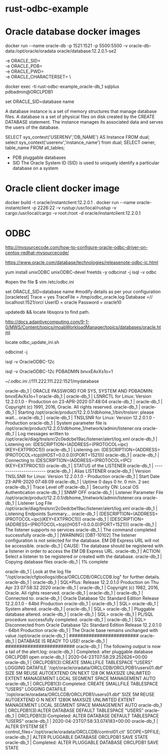 # rust-odbc-example

# Oracle database docker images
docker run --name oracle-db -p 1521:1521 -p 5500:5500 -v oracle-db-data:/opt/oracle/oradata  oracle/database:12.2.0.1-se2

-e ORACLE_SID=<your SID> \
-e ORACLE_PDB=<your PDB name> \
-e ORACLE_PWD=<your database passwords> \
-e ORACLE_CHARACTERSET=<your character set> \

docker exec -ti rust-odbc-example_oracle-db_1 sqlplus pdbadmin@ORCLPDB1

set ORACLE_SID=database name

A database instance is a set of memory structures that manage database files.
A database is a set of physical files on disk created by the CREATE DATABASE statement. The instance manages its associated data and serves the users of the database.

SELECT sys_context('USERENV','DB_NAME') AS Instance FROM dual;
select sys_context('userenv','instance_name') from dual;
SELECT owner, table_name FROM all_tables;


* PDB pluggable databases
* SID The Oracle System ID (SID) is used to uniquely identify a particular database on a system

# Oracle client docker image
docker build -t oracle/instantclient:12.2.0.1 .
docker run --name oracle-instantclient -p 2226:22 -v rustup:/usr/local/rustup -v cargo:/usr/local/cargo -v root:/root -d oracle/instantclient:12.2.0.1

# ODBC
http://mvsourcecode.com/how-to-configure-oracle-odbc-driver-on-centos-redhat-mvsourcecode/


https://www.oracle.com/database/technologies/releasenote-odbc-ic.html



yum install unixODBC unixODBC-devel freetds -y
odbcinst -j
isql -v odbc

#open the file
$ vim /etc/odbc.ini

set ORACLE_SID=database name
#modify details as per your configuration
[oracletest]
Trace = yes
TraceFile = /tmp/odbc_oracle.log
Database =// localhost:1521/orcl
UserID = oracle
Password = oracle10


updatedb && locate libsqora to find path.

http://docs.adaptivecomputing.com/9-1-0/MWS/Content/topics/moabWorkloadManager/topics/databases/oracle.html

locate odbc_update_ini.sh

odbcinst -j

isql -v OracleODBC-12c


isql -v OracleODBC-12c PDBADMIN bnvxEAvXs1o=1


~/.odbc.ini
//111.222.111.222:1521/mydatabase


oracle-db_1      | ORACLE PASSWORD FOR SYS, SYSTEM AND PDBADMIN: bnvxEAvXs1o=1
oracle-db_1      |
oracle-db_1      | LSNRCTL for Linux: Version 12.2.0.1.0 - Production on 23-APR-2020 07:48:04
oracle-db_1      |
oracle-db_1      | Copyright (c) 1991, 2016, Oracle.  All rights reserved.
oracle-db_1      |
oracle-db_1      | Starting /opt/oracle/product/12.2.0.1/dbhome_1/bin/tnslsnr: please wait...
oracle-db_1      |
oracle-db_1      | TNSLSNR for Linux: Version 12.2.0.1.0 - Production
oracle-db_1      | System parameter file is /opt/oracle/product/12.2.0.1/dbhome_1/network/admin/listener.ora
oracle-db_1      | Log messages written to /opt/oracle/diag/tnslsnr/2c0edcbe19ac/listener/alert/log.xml
oracle-db_1      | Listening on: (DESCRIPTION=(ADDRESS=(PROTOCOL=ipc)(KEY=EXTPROC1)))
oracle-db_1      | Listening on: (DESCRIPTION=(ADDRESS=(PROTOCOL=tcp)(HOST=0.0.0.0)(PORT=1521)))
oracle-db_1      |
oracle-db_1      | Connecting to (DESCRIPTION=(ADDRESS=(PROTOCOL=IPC)(KEY=EXTPROC1)))
oracle-db_1      | STATUS of the LISTENER
oracle-db_1      | ------------------------
oracle-db_1      | Alias                     LISTENER
oracle-db_1      | Version                   TNSLSNR for Linux: Version 12.2.0.1.0 - Production
oracle-db_1      | Start Date                23-APR-2020 07:48:09
oracle-db_1      | Uptime                    0 days 0 hr. 0 min. 2 sec
oracle-db_1      | Trace Level               off
oracle-db_1      | Security                  ON: Local OS Authentication
oracle-db_1      | SNMP                      OFF
oracle-db_1      | Listener Parameter File   /opt/oracle/product/12.2.0.1/dbhome_1/network/admin/listener.ora
oracle-db_1      | Listener Log File         /opt/oracle/diag/tnslsnr/2c0edcbe19ac/listener/alert/log.xml
oracle-db_1      | Listening Endpoints Summary...
oracle-db_1      |   (DESCRIPTION=(ADDRESS=(PROTOCOL=ipc)(KEY=EXTPROC1)))
oracle-db_1      |   (DESCRIPTION=(ADDRESS=(PROTOCOL=tcp)(HOST=0.0.0.0)(PORT=1521)))
oracle-db_1      | The listener supports no services
oracle-db_1      | The command completed successfully
oracle-db_1      | [WARNING] [DBT-10102] The listener configuration is not selected for the database. EM DB Express URL will not be accessible.
oracle-db_1      |    CAUSE: The database should be registered with a listener in order to access the EM DB Express URL.
oracle-db_1      |    ACTION: Select a listener to be registered or created with the database.
oracle-db_1      | Copying database files
oracle-db_1      | 1% complete

oracle-db_1      | Look at the log file "/opt/oracle/cfgtoollogs/dbca/ORCLCDB/ORCLCDB.log" for further details.
oracle-db_1      |
oracle-db_1      | SQL*Plus: Release 12.2.0.1.0 Production on Thu Apr 23 07:58:32 2020
oracle-db_1      |
oracle-db_1      | Copyright (c) 1982, 2016, Oracle.  All rights reserved.
oracle-db_1      |
oracle-db_1      |
oracle-db_1      | Connected to:
oracle-db_1      | Oracle Database 12c Standard Edition Release 12.2.0.1.0 - 64bit Production
oracle-db_1      |
oracle-db_1      | SQL>
oracle-db_1      | System altered.
oracle-db_1      |
oracle-db_1      | SQL>
oracle-db_1      | Pluggable database altered.
oracle-db_1      |
oracle-db_1      | SQL>
oracle-db_1      | PL/SQL procedure successfully completed.
oracle-db_1      |
oracle-db_1      | SQL> Disconnected from Oracle Database 12c Standard Edition Release 12.2.0.1.0 - 64bit Production
oracle-db_1      | The Oracle base remains unchanged with value /opt/oracle
oracle-db_1      | #########################
oracle-db_1      | DATABASE IS READY TO USE!
oracle-db_1      | #########################
oracle-db_1      | The following output is now a tail of the alert.log:
oracle-db_1      | Completed: alter pluggable database ORCLPDB1 open
oracle-db_1      | 2020-04-23T07:58:29.252626+00:00
oracle-db_1      | ORCLPDB1(3):CREATE SMALLFILE TABLESPACE "USERS" LOGGING  DATAFILE  '/opt/oracle/oradata/ORCLCDB/ORCLPDB1/users01.dbf' SIZE 5M REUSE AUTOEXTEND ON NEXT  128
0K MAXSIZE UNLIMITED  EXTENT MANAGEMENT LOCAL  SEGMENT SPACE MANAGEMENT  AUTO
oracle-db_1      | ORCLPDB1(3):Completed: CREATE SMALLFILE TABLESPACE "USERS" LOGGING  DATAFILE  '/opt/oracle/oradata/ORCLCDB/ORCLPDB1/users01.dbf' SIZE 5M REUSE AUTOEXTEND O
N NEXT  1280K MAXSIZE UNLIMITED  EXTENT MANAGEMENT LOCAL  SEGMENT SPACE MANAGEMENT  AUTO
oracle-db_1      | ORCLPDB1(3):ALTER DATABASE DEFAULT TABLESPACE "USERS"
oracle-db_1      | ORCLPDB1(3):Completed: ALTER DATABASE DEFAULT TABLESPACE "USERS"
oracle-db_1      | 2020-04-23T07:58:33.074183+00:00
oracle-db_1      | ALTER SYSTEM SET control_files='/opt/oracle/oradata/ORCLCDB/control01.ctl' SCOPE=SPFILE;
oracle-db_1      |    ALTER PLUGGABLE DATABASE ORCLPDB1 SAVE STATE
oracle-db_1      | Completed:    ALTER PLUGGABLE DATABASE ORCLPDB1 SAVE STATE